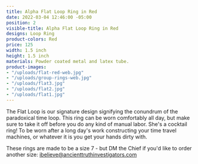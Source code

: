 ```yaml
---
title: Alpha Flat Loop Ring in Red
date: 2022-03-04 12:46:00 -05:00
position: 2
visible-title: Alpha Flat Loop Ring in Red
designs: Loop Ring
product-colors: Red
price: 125
width: 1.5 inch
height: 1.5 inch
materials: Powder coated metal and latex tube.
product-images:
- "/uploads/flat-red-web.jpg"
- "/uploads/group-rings-web.jpg"
- "/uploads/flat3.jpg"
- "/uploads/flat2.jpg"
- "/uploads/flat1.jpg"
---
```


The Flat Loop is our signature design signifying the conundrum of the paradoxical time loop. This ring can be worn comfortably all day, but make sure to take it off before you do any kind of manual labor. She's a cocktail ring! To be worn after a long day's work constructing your time travel machines, or whatever it is you get your hands dirty with. 

These rings are made to be a size 7 - but DM the Chief if you'd like to order another size: ibelieve@ancienttruthinvestigators.com 
